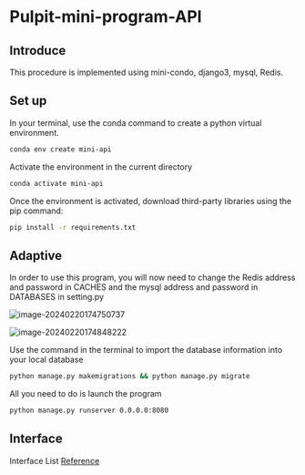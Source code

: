 # Pulpit-mini-program-API

## Introduce

This procedure is implemented using mini-condo, django3, mysql, Redis.

## Set up

In your terminal, use the conda command to create a python virtual environment.

~~~bash
conda env create mini-api
~~~

Activate the environment in the current directory

~~~bash
conda activate mini-api
~~~

Once the environment is activated, download third-party libraries using the pip command:

~~~bash
pip install -r requirements.txt
~~~

## Adaptive

In order to use this program, you will now need to change the Redis address and password in CACHES and the mysql address and password in DATABASES in setting.py

![image-20240220174750737](https://www.kedaya.love/pic/202402201747812.png)

![image-20240220174848222](https://www.kedaya.love/pic/202402201748242.png)

Use the command in the terminal to import the database information into your local database

~~~bash
python manage.py makemigrations && python manage.py migrate
~~~

All you need to do is launch the program

~~~bash
python manage.py runserver 0.0.0.0:8080
~~~

## Interface

Interface List [Reference](https://github.com/ITApeDeHao/Pulpit-mini-program-API/blob/main/Interface-List.md)